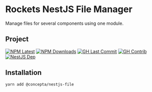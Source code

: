 # Rockets NestJS File Manager

Manage files for several components using one module.

## Project

[![NPM Latest](https://img.shields.io/npm/v/@concepta/nestjs-file)](https://www.npmjs.com/package/@concepta/nestjs-file)
[![NPM Downloads](https://img.shields.io/npm/dw/@conceptadev/nestjs-file)](https://www.npmjs.com/package/@concepta/nestjs-file)
[![GH Last Commit](https://img.shields.io/github/last-commit/conceptadev/rockets?logo=github)](https://github.com/conceptadev/rockets)
[![GH Contrib](https://img.shields.io/github/contributors/conceptadev/rockets?logo=github)](https://github.com/conceptadev/rockets/graphs/contributors)
[![NestJS Dep](https://img.shields.io/github/package-json/dependency-version/conceptadev/rockets/@nestjs/common?label=NestJS&logo=nestjs&filename=packages%2Fnestjs-core%2Fpackage.json)](https://www.npmjs.com/package/@nestjs/common)

## Installation

`yarn add @concepta/nestjs-file`
